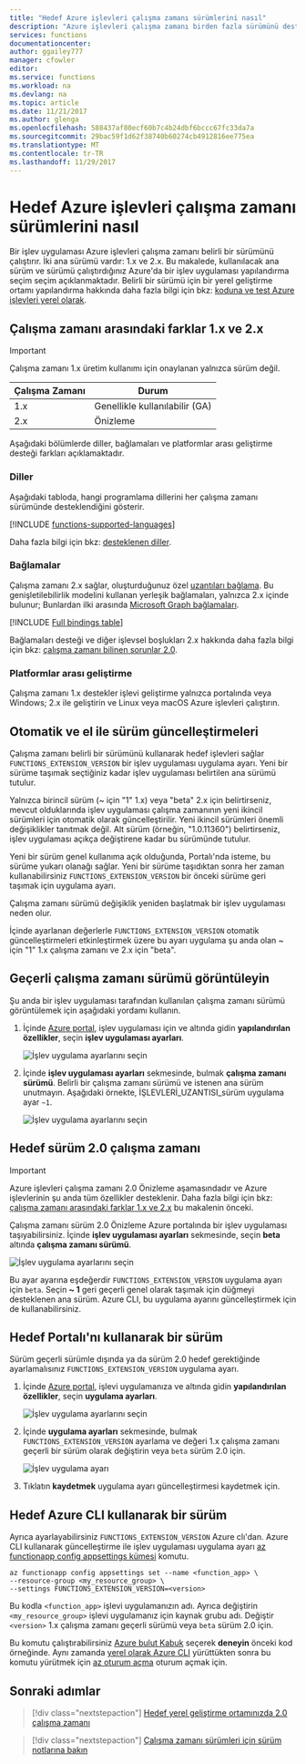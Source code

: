 ```yaml
---
title: "Hedef Azure işlevleri çalışma zamanı sürümlerini nasıl"
description: "Azure işlevleri çalışma zamanı birden fazla sürümünü destekler. Azure üzerinde barındırılan bir işlev uygulaması çalışma zamanı sürümü belirleme konusunda bilgi edinin."
services: functions
documentationcenter: 
author: ggailey777
manager: cfowler
editor: 
ms.service: functions
ms.workload: na
ms.devlang: na
ms.topic: article
ms.date: 11/21/2017
ms.author: glenga
ms.openlocfilehash: 588437af80ecf60b7c4b24dbf6bccc67fc33da7a
ms.sourcegitcommit: 29bac59f1d62f38740b60274cb4912816ee775ea
ms.translationtype: MT
ms.contentlocale: tr-TR
ms.lasthandoff: 11/29/2017
---
```

# <a name="how-to-target-azure-functions-runtime-versions"></a>Hedef Azure işlevleri çalışma zamanı sürümlerini nasıl

Bir işlev uygulaması Azure işlevleri çalışma zamanı belirli bir sürümünü çalıştırır. İki ana sürümü vardır: 1.x ve 2.x. Bu makalede, kullanılacak ana sürüm ve sürümü çalıştırdığınız Azure'da bir işlev uygulaması yapılandırma seçim seçim açıklanmaktadır. Belirli bir sürümü için bir yerel geliştirme ortamı yapılandırma hakkında daha fazla bilgi için bkz: [koduna ve test Azure işlevleri yerel olarak](functions-run-local.md).

## <a name="differences-between-runtime-1x-and-2x"></a>Çalışma zamanı arasındaki farklar 1.x ve 2.x

> [!IMPORTANT] 
> Çalışma zamanı 1.x üretim kullanımı için onaylanan yalnızca sürüm değil.

| Çalışma Zamanı | Durum |
|---------|---------|
|1.x|Genellikle kullanılabilir (GA)|
|2.x|Önizleme|

Aşağıdaki bölümlerde diller, bağlamaları ve platformlar arası geliştirme desteği farkları açıklamaktadır.

### <a name="languages"></a>Diller

Aşağıdaki tabloda, hangi programlama dillerini her çalışma zamanı sürümünde desteklendiğini gösterir.

[!INCLUDE [functions-supported-languages](../../includes/functions-supported-languages.md)]

Daha fazla bilgi için bkz: [desteklenen diller](supported-languages.md).

### <a name="bindings"></a>Bağlamalar 

Çalışma zamanı 2.x sağlar, oluşturduğunuz özel [uzantıları bağlama](https://github.com/Azure/azure-webjobs-sdk-extensions/wiki/Binding-Extensions-Overview). Bu genişletilebilirlik modelini kullanan yerleşik bağlamaları, yalnızca 2.x içinde bulunur; Bunlardan ilki arasında [Microsoft Graph bağlamaları](functions-bindings-microsoft-graph.md).

[!INCLUDE [Full bindings table](../../includes/functions-bindings.md)]

Bağlamaları desteği ve diğer işlevsel boşlukları 2.x hakkında daha fazla bilgi için bkz: [çalışma zamanı bilinen sorunlar 2.0](https://github.com/Azure/azure-webjobs-sdk-script/wiki/Azure-Functions-runtime-2.0-known-issues).

### <a name="cross-platform-development"></a>Platformlar arası geliştirme

Çalışma zamanı 1.x destekler işlevi geliştirme yalnızca portalında veya Windows; 2.x ile geliştirin ve Linux veya macOS Azure işlevleri çalıştırın.

## <a name="automatic-and-manual-version-updates"></a>Otomatik ve el ile sürüm güncelleştirmeleri

Çalışma zamanı belirli bir sürümünü kullanarak hedef işlevleri sağlar `FUNCTIONS_EXTENSION_VERSION` bir işlev uygulaması uygulama ayarı. Yeni bir sürüme taşımak seçtiğiniz kadar işlev uygulaması belirtilen ana sürümü tutulur.

Yalnızca birincil sürüm (~ için "1" 1.x) veya "beta" 2.x için belirtirseniz, mevcut olduklarında işlev uygulaması çalışma zamanının yeni ikincil sürümleri için otomatik olarak güncelleştirilir. Yeni ikincil sürümleri önemli değişiklikler tanıtmak değil. Alt sürüm (örneğin, "1.0.11360") belirtirseniz, işlev uygulaması açıkça değiştirene kadar bu sürümünde tutulur. 

Yeni bir sürüm genel kullanıma açık olduğunda, Portalı'nda isteme, bu sürüme yukarı olanağı sağlar. Yeni bir sürüme taşıdıktan sonra her zaman kullanabilirsiniz `FUNCTIONS_EXTENSION_VERSION` bir önceki sürüme geri taşımak için uygulama ayarı.

Çalışma zamanı sürümü değişiklik yeniden başlatmak bir işlev uygulaması neden olur.

İçinde ayarlanan değerlerle `FUNCTIONS_EXTENSION_VERSION` otomatik güncelleştirmeleri etkinleştirmek üzere bu ayarı uygulama şu anda olan ~ için "1" 1.x çalışma zamanı ve 2.x için "beta".

## <a name="view-the-current-runtime-version"></a>Geçerli çalışma zamanı sürümü görüntüleyin

Şu anda bir işlev uygulaması tarafından kullanılan çalışma zamanı sürümü görüntülemek için aşağıdaki yordamı kullanın. 

1. İçinde [Azure portal](https://portal.azure.com), işlev uygulaması için ve altında gidin **yapılandırılan özellikler**, seçin **işlev uygulaması ayarları**. 

    ![İşlev uygulama ayarlarını seçin](./media/functions-versions/add-update-app-setting.png)

2. İçinde **işlev uygulaması ayarları** sekmesinde, bulmak **çalışma zamanı sürümü**. Belirli bir çalışma zamanı sürümü ve istenen ana sürüm unutmayın. Aşağıdaki örnekte, İŞLEVLERİ\_UZANTISI\_sürüm uygulama ayar `~1`.
 
   ![İşlev uygulama ayarlarını seçin](./media/functions-versions/function-app-view-version.png)

## <a name="target-the-version-20-runtime"></a>Hedef sürüm 2.0 çalışma zamanı

>[!IMPORTANT]   
> Azure işlevleri çalışma zamanı 2.0 Önizleme aşamasındadır ve Azure işlevlerinin şu anda tüm özellikler desteklenir. Daha fazla bilgi için bkz: [çalışma zamanı arasındaki farklar 1.x ve 2.x](#differences-between-runtime-1x-and-2x) bu makalenin önceki.

Çalışma zamanı sürüm 2.0 Önizleme Azure portalında bir işlev uygulaması taşıyabilirsiniz. İçinde **işlev uygulaması ayarları** sekmesinde, seçin **beta** altında **çalışma zamanı sürümü**.  

![İşlev uygulama ayarlarını seçin](./media/functions-versions/function-app-view-version.png)

Bu ayar ayarına eşdeğerdir `FUNCTIONS_EXTENSION_VERSION` uygulama ayarı için `beta`. Seçin **~ 1** geri geçerli genel olarak taşımak için düğmeyi desteklenen ana sürüm. Azure CLI, bu uygulama ayarını güncelleştirmek için de kullanabilirsiniz. 

## <a name="target-a-version-using-the-portal"></a>Hedef Portalı'nı kullanarak bir sürüm

Sürüm geçerli sürümle dışında ya da sürüm 2.0 hedef gerektiğinde ayarlamalısınız `FUNCTIONS_EXTENSION_VERSION` uygulama ayarı.

1. İçinde [Azure portal](https://portal.azure.com), işlevi uygulamanıza ve altında gidin **yapılandırılan özellikler**, seçin **uygulama ayarları**.

    ![İşlev uygulama ayarlarını seçin](./media/functions-versions/add-update-app-setting1a.png)

2. İçinde **uygulama ayarları** sekmesinde, bulmak `FUNCTIONS_EXTENSION_VERSION` ayarlama ve değeri 1.x çalışma zamanı geçerli bir sürüm olarak değiştirin veya `beta` sürüm 2.0 için. 

    ![İşlev uygulama ayarı](./media/functions-versions/add-update-app-setting2.png)

3. Tıklatın **kaydetmek** uygulama ayarı güncelleştirmesi kaydetmek için. 

## <a name="target-a-version-using-azure-cli"></a>Hedef Azure CLI kullanarak bir sürüm

 Ayrıca ayarlayabilirsiniz `FUNCTIONS_EXTENSION_VERSION` Azure clı'dan. Azure CLI kullanarak güncelleştirme ile işlev uygulaması uygulama ayarı [az functionapp config appsettings kümesi](/cli/azure/functionapp/config/appsettings#set) komutu.

```azurecli-interactive
az functionapp config appsettings set --name <function_app> \
--resource-group <my_resource_group> \
--settings FUNCTIONS_EXTENSION_VERSION=<version>
```
Bu kodla `<function_app>` işlevi uygulamanızın adı. Ayrıca değiştirin `<my_resource_group>` işlevi uygulamanız için kaynak grubu adı. Değiştir `<version>` 1.x çalışma zamanı geçerli sürümü veya `beta` sürüm 2.0 için. 

Bu komutu çalıştırabilirsiniz [Azure bulut Kabuk](../cloud-shell/overview.md) seçerek **deneyin** önceki kod örneğinde. Aynı zamanda [yerel olarak Azure CLI](/cli/azure/install-azure-cli) yürüttükten sonra bu komutu yürütmek için [az oturum açma](/cli/azure#az_login) oturum açmak için.

## <a name="next-steps"></a>Sonraki adımlar

> [!div class="nextstepaction"]
> [Hedef yerel geliştirme ortamınızda 2.0 çalışma zamanı](functions-run-local.md)

> [!div class="nextstepaction"]
> [Çalışma zamanı sürümleri için sürüm notlarına bakın](https://github.com/Azure/azure-webjobs-sdk-script/releases)